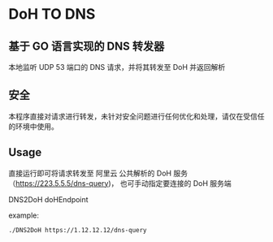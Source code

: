 # DoH TO DNS

## 基于 GO 语言实现的 DNS 转发器

本地监听 UDP 53 端口的 DNS 请求，并将其转发至 DoH 并返回解析

## 安全

本程序直接对请求进行转发，未针对安全问题进行任何优化和处理，请仅在受信任的环境中使用。

## Usage

直接运行即可将请求转发至 阿里云 公共解析的 DoH 服务（https://223.5.5.5/dns-query)，
也可手动指定要连接的 DoH 服务端

DNS2DoH doHEndpoint

example:
```shell
./DNS2DoH https://1.12.12.12/dns-query
```
